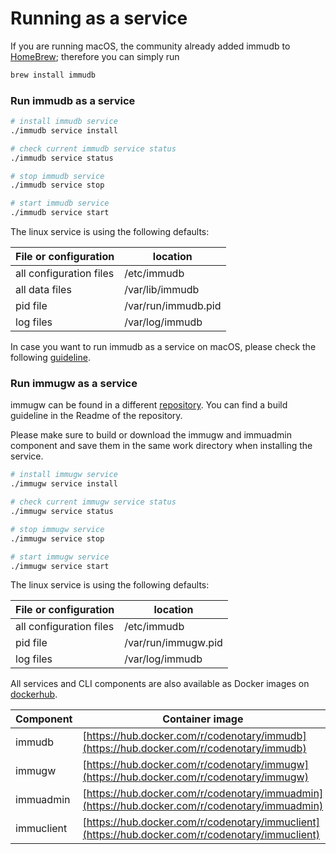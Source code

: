 # Running as a service

If you are running macOS, the community already added immudb to [HomeBrew](https://formulae.brew.sh/formula/immudb); therefore you can simply run

```bash
brew install immudb
```

### Run immudb as a service

```bash
# install immudb service
./immudb service install

# check current immudb service status
./immudb service status

# stop immudb service
./immudb service stop

# start immudb service
./immudb service start
```

The linux service is using the following defaults:

| File or configuration   | location           |
| ----------------------- | ------------------ |
| all configuration files | /etc/immudb        |
| all data files          | /var/lib/immudb    |
| pid file                | /var/run/immudb.pid |
| log files               | /var/log/immudb    |

In case you want to run immudb as a service on macOS, please check the following [guideline](https://medium.com/swlh/how-to-use-launchd-to-run-services-in-macos-b972ed1e352).

### Run immugw as a service

immugw can be found in a different [repository](https://github.com/codenotary/immugw). You can find a build guideline in the Readme of the repository.

Please make sure to build or download the immugw and immuadmin component and save them in the same work directory when installing the service.

```bash
# install immugw service
./immugw service install

# check current immugw service status
./immugw service status

# stop immugw service
./immugw service stop

# start immugw service
./immugw service start
```

The linux service is using the following defaults:

| File or configuration   | location           |
| ----------------------- | ------------------ |
| all configuration files | /etc/immudb        |
| pid file                | /var/run/immugw.pid |
| log files               | /var/log/immudb    |



All services and CLI components are also available as Docker images on [dockerhub](https://hub.docker.com/).

| Component | Container image |
| --- | --- |
| immudb    | [https://hub.docker.com/r/codenotary/immudb](https://hub.docker.com/r/codenotary/immudb) |
| immugw    | [https://hub.docker.com/r/codenotary/immugw](https://hub.docker.com/r/codenotary/immugw) |
| immuadmin | [https://hub.docker.com/r/codenotary/immuadmin](https://hub.docker.com/r/codenotary/immuadmin) |
| immuclient | [https://hub.docker.com/r/codenotary/immuclient](https://hub.docker.com/r/codenotary/immuclient) 